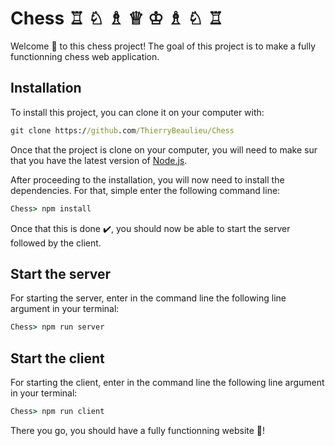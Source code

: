 # Chess  ♖ ♘ ♗ ♕ ♔ ♗ ♘ ♖

Welcome 👋 to this chess project! The goal of this project is to make a fully functionning chess web application.

## Installation
To install this project, you can clone it on your computer with:

```bat
git clone https://github.com/ThierryBeaulieu/Chess
```
Once that the project is clone on your computer, you will need to make sur that you have the latest version of [Node.js](https://nodejs.org/en/download/). 

After proceeding to the installation, you will now need to install the dependencies. For that, simple enter the following command line:

```bat
Chess> npm install
```

Once that this is done  ✔️, you should now be able to start the server followed by the client.

## Start the server 

For starting the server, enter in the command line the following line argument in your terminal:
```bat
Chess> npm run server
```

## Start the client

For starting the client, enter in the command line the following line argument in your terminal:
```bat
Chess> npm run client
```

There you go, you should have a fully functionning website 🚀!
